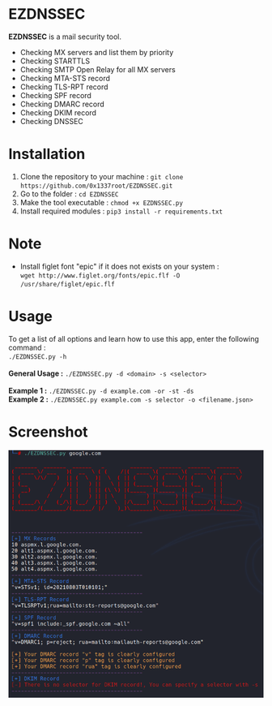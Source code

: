 # EZDNSSEC
**EZDNSSEC** is a mail security tool. 
* Checking MX servers and list them by priority
* Checking STARTTLS
* Checking SMTP Open Relay for all MX servers
* Checking MTA-STS record
* Checking TLS-RPT record
* Checking SPF record
* Checking DMARC record
* Checking DKIM record
* Checking DNSSEC 
# Installation
1. Clone the repository to your machine : `git clone https://github.com/0x1337root/EZDNSSEC.git`
2. Go to the folder : `cd EZDNSSEC`
3. Make the tool executable : `chmod +x EZDNSSEC.py`
4. Install required modules : `pip3 install -r requirements.txt`
# Note
* Install figlet font "epic" if it does not exists on your system :<br> `wget http://www.figlet.org/fonts/epic.flf -O /usr/share/figlet/epic.flf`
# Usage
To get a list of all options and learn how to use this app, enter the following command :<br>
`./EZDNSSEC.py -h`<br><br>
**General Usage :** `./EZDNSSEC.py -d <domain> -s <selector>`<br><br>
**Example 1 :** `./EZDNSSEC.py -d example.com -or -st -ds`<br>
**Example 2 :** `./EZDNSSEC.py example.com -s selector -o <filename.json>`<br>
# Screenshot
![alt text](https://github.com/0x1337root/EZDNSSEC/blob/main/usage.PNG)
